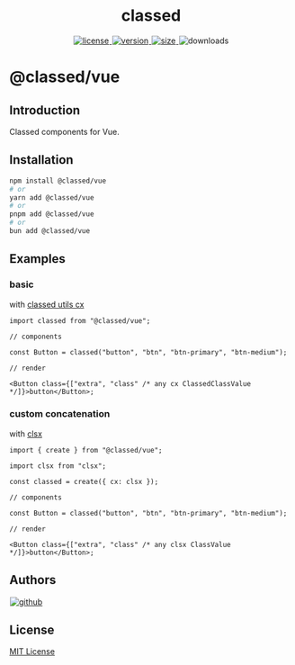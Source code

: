 <p>
  <h1 align="center">classed</h1>
</p>

<p align="center">
  <a title="license" href="https://github.com/flamrdevs/classed/blob/main/LICENSE">
    <img title="license" alt="license" src="https://none.deno.dev/npm/l/@classed/vue" hspace="1">
  </a>
  <a title="version" href="https://www.npmjs.com/package/@classed/vue">
    <img title="version" alt="version" src="https://none.deno.dev/npm/v/@classed/vue" hspace="1">
  </a>
  <a title="size" href="https://bundlejs.com/?q=@classed/vue">
    <img title="size" alt="size" src="https://none.deno.dev/bundlejs/mz/@classed/vue" hspace="1">
  </a>
  <img title="npm monthly downloads" alt="downloads" src="https://none.deno.dev/npm/dm/@classed/vue" hspace="1">
</p>

# @classed/vue

## Introduction

Classed components for Vue.

## Installation

```sh
npm install @classed/vue
# or
yarn add @classed/vue
# or
pnpm add @classed/vue
# or
bun add @classed/vue
```

## Examples

### basic

with [classed utils cx](https://www.npmjs.com/package/@classed/utils)

```tsx
import classed from "@classed/vue";

// components

const Button = classed("button", "btn", "btn-primary", "btn-medium");

// render

<Button class={["extra", "class" /* any cx ClassedClassValue */]}>button</Button>;
```

### custom concatenation

with [clsx](https://www.npmjs.com/package/clsx)

```tsx
import { create } from "@classed/vue";

import clsx from "clsx";

const classed = create({ cx: clsx });

// components

const Button = classed("button", "btn", "btn-primary", "btn-medium");

// render

<Button class={["extra", "class" /* any clsx ClassValue */]}>button</Button>;
```

## Authors

<p>
  <a title="github" href="https://github.com/flamrdevs">
    <picture>
      <source media="(prefers-color-scheme: dark)" srcset="https://flamrdevs.pages.dev/badge/dark.svg">
      <img alt="github" src="https://flamrdevs.pages.dev/badge/light.svg" hspace="1">
    </picture>
  </a>
</p>

## License

[MIT License](https://github.com/flamrdevs/classed/blob/main/LICENSE)
